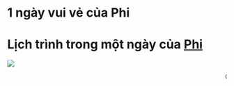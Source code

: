 # 1 ngày vui vẻ của Phi
# Lịch trình trong một ngày của [Phi](https://github.com/quangphi98)
<img src="https://th.bing.com/th/id/R.c1ea7614756e8f5247c92f7d88b207ed?rik=qmKeo4LA2C5ovQ&riu=http%3a%2f%2fwww.mensagens10.com.br%2fwp-content%2fuploads%2f2013%2f11%2fhappy-day.jpg&ehk=%2fITBVPc0SBBBW9hjjBVTZP2X5nRULwmCwOCYIWMPSK0%3d&risl=&pid=ImgRaw&r=0">

<marquee>Chào mừng bạn đến với TuongAds.com!</marquee>
